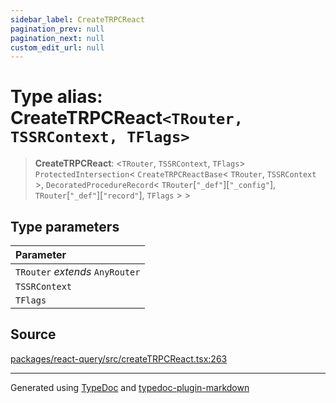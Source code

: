 ```yaml
---
sidebar_label: CreateTRPCReact
pagination_prev: null
pagination_next: null
custom_edit_url: null
---
```


# Type alias: CreateTRPCReact`<TRouter, TSSRContext, TFlags>`

> **CreateTRPCReact**: \<`TRouter`, `TSSRContext`, `TFlags`\> `ProtectedIntersection`< `CreateTRPCReactBase`< `TRouter`, `TSSRContext` \>, `DecoratedProcedureRecord`< `TRouter`[`"_def"`][`"_config"`], `TRouter`[`"_def"`][`"record"`], `TFlags` \> \>

## Type parameters

| Parameter                       |
| :------------------------------ |
| `TRouter` _extends_ `AnyRouter` |
| `TSSRContext`                   |
| `TFlags`                        |

## Source

[packages/react-query/src/createTRPCReact.tsx:263](https://github.com/trpc/trpc/blob/caccce64/packages/react-query/src/createTRPCReact.tsx#L263)

---

Generated using [TypeDoc](https://typedoc.org/) and [typedoc-plugin-markdown](https://www.npmjs.com/package/typedoc-plugin-markdown)
